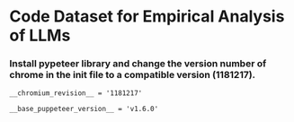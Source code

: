 #  Code Dataset for Empirical Analysis of LLMs


### Install pypeteer library and change the version number of chrome in the __init__ file to a compatible version (1181217).

`__chromium_revision__ = '1181217'`

`__base_puppeteer_version__ = 'v1.6.0'`
